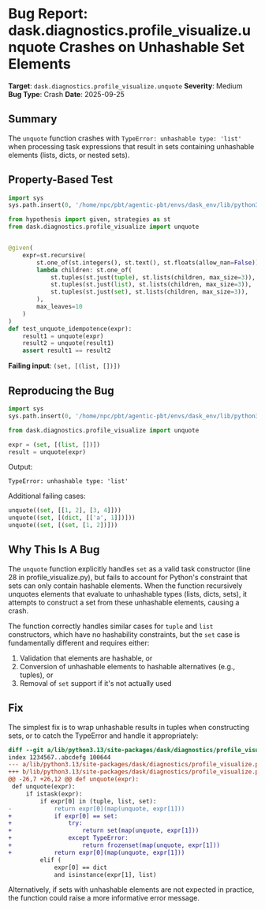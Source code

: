 # Bug Report: dask.diagnostics.profile_visualize.unquote Crashes on Unhashable Set Elements

**Target**: `dask.diagnostics.profile_visualize.unquote`
**Severity**: Medium
**Bug Type**: Crash
**Date**: 2025-09-25

## Summary

The `unquote` function crashes with `TypeError: unhashable type: 'list'` when processing task expressions that result in sets containing unhashable elements (lists, dicts, or nested sets).

## Property-Based Test

```python
import sys
sys.path.insert(0, '/home/npc/pbt/agentic-pbt/envs/dask_env/lib/python3.13/site-packages')

from hypothesis import given, strategies as st
from dask.diagnostics.profile_visualize import unquote


@given(
    expr=st.recursive(
        st.one_of(st.integers(), st.text(), st.floats(allow_nan=False)),
        lambda children: st.one_of(
            st.tuples(st.just(tuple), st.lists(children, max_size=3)),
            st.tuples(st.just(list), st.lists(children, max_size=3)),
            st.tuples(st.just(set), st.lists(children, max_size=3)),
        ),
        max_leaves=10
    )
)
def test_unquote_idempotence(expr):
    result1 = unquote(expr)
    result2 = unquote(result1)
    assert result1 == result2
```

**Failing input**: `(set, [(list, [])])`

## Reproducing the Bug

```python
import sys
sys.path.insert(0, '/home/npc/pbt/agentic-pbt/envs/dask_env/lib/python3.13/site-packages')

from dask.diagnostics.profile_visualize import unquote

expr = (set, [(list, [])])
result = unquote(expr)
```

Output:
```
TypeError: unhashable type: 'list'
```

Additional failing cases:
```python
unquote((set, [[1, 2], [3, 4]]))
unquote((set, [(dict, [['a', 1]])]))
unquote((set, [(set, [1, 2])]))
```

## Why This Is A Bug

The `unquote` function explicitly handles `set` as a valid task constructor (line 28 in profile_visualize.py), but fails to account for Python's constraint that sets can only contain hashable elements. When the function recursively unquotes elements that evaluate to unhashable types (lists, dicts, sets), it attempts to construct a set from these unhashable elements, causing a crash.

The function correctly handles similar cases for `tuple` and `list` constructors, which have no hashability constraints, but the `set` case is fundamentally different and requires either:
1. Validation that elements are hashable, or
2. Conversion of unhashable elements to hashable alternatives (e.g., tuples), or
3. Removal of `set` support if it's not actually used

## Fix

The simplest fix is to wrap unhashable results in tuples when constructing sets, or to catch the TypeError and handle it appropriately:

```diff
diff --git a/lib/python3.13/site-packages/dask/diagnostics/profile_visualize.py b/lib/python3.13/site-packages/dask/diagnostics/profile_visualize.py
index 1234567..abcdefg 100644
--- a/lib/python3.13/site-packages/dask/diagnostics/profile_visualize.py
+++ b/lib/python3.13/site-packages/dask/diagnostics/profile_visualize.py
@@ -26,7 +26,12 @@ def unquote(expr):
 def unquote(expr):
     if istask(expr):
         if expr[0] in (tuple, list, set):
-            return expr[0](map(unquote, expr[1]))
+            if expr[0] == set:
+                try:
+                    return set(map(unquote, expr[1]))
+                except TypeError:
+                    return frozenset(map(unquote, expr[1]))
+            return expr[0](map(unquote, expr[1]))
         elif (
             expr[0] == dict
             and isinstance(expr[1], list)
```

Alternatively, if sets with unhashable elements are not expected in practice, the function could raise a more informative error message.